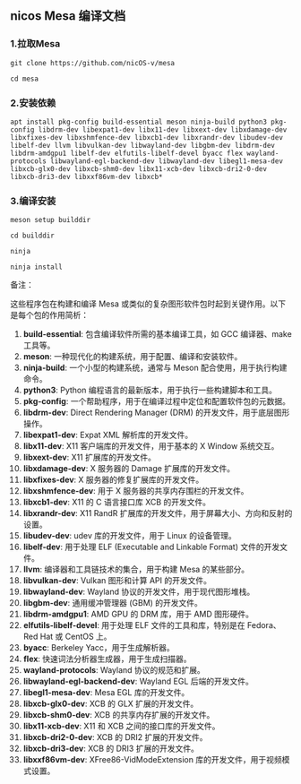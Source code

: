 ## nicos Mesa 编译文档



### 1.拉取Mesa



`git clone https://github.com/nicOS-v/mesa`

`cd mesa`



### 2.安装依赖



`apt install pkg-config build-essential meson ninja-build python3 pkg-config libdrm-dev libexpat1-dev libx11-dev libxext-dev libxdamage-dev libxfixes-dev libxshmfence-dev libxcb1-dev libxrandr-dev libudev-dev libelf-dev llvm libvulkan-dev libwayland-dev libgbm-dev libdrm-dev libdrm-amdgpu1 libelf-dev elfutils-libelf-devel byacc flex wayland-protocols libwayland-egl-backend-dev libwayland-dev libegl1-mesa-dev libxcb-glx0-dev libxcb-shm0-dev libx11-xcb-dev libxcb-dri2-0-dev libxcb-dri3-dev libxxf86vm-dev libxcb*`



### 3.编译安装

`meson setup builddir`

`cd builddir`

`ninja`

`ninja install`





备注：


这些程序包在构建和编译 Mesa 或类似的复杂图形软件包时起到关键作用。以下是每个包的作用简析：

1. **build-essential**: 包含编译软件所需的基本编译工具，如 GCC 编译器、make 工具等。
2. **meson**: 一种现代化的构建系统，用于配置、编译和安装软件。
3. **ninja-build**: 一个小型的构建系统，通常与 Meson 配合使用，用于执行构建命令。
4. **python3**: Python 编程语言的最新版本，用于执行一些构建脚本和工具。
5. **pkg-config**: 一个帮助程序，用于在编译过程中定位和配置软件包的元数据。
6. **libdrm-dev**: Direct Rendering Manager (DRM) 的开发文件，用于底层图形操作。
7. **libexpat1-dev**: Expat XML 解析库的开发文件。
8. **libx11-dev**: X11 客户端库的开发文件，用于基本的 X Window 系统交互。
9. **libxext-dev**: X11 扩展库的开发文件。
10. **libxdamage-dev**: X 服务器的 Damage 扩展库的开发文件。
11. **libxfixes-dev**: X 服务器的修复扩展库的开发文件。
12. **libxshmfence-dev**: 用于 X 服务器的共享内存围栏的开发文件。
13. **libxcb1-dev**: X11 的 C 语言接口库 XCB 的开发文件。
14. **libxrandr-dev**: X11 RandR 扩展库的开发文件，用于屏幕大小、方向和反射的设置。
15. **libudev-dev**: udev 库的开发文件，用于 Linux 的设备管理。
16. **libelf-dev**: 用于处理 ELF (Executable and Linkable Format) 文件的开发文件。
17. **llvm**: 编译器和工具链技术的集合，用于构建 Mesa 的某些部分。
18. **libvulkan-dev**: Vulkan 图形和计算 API 的开发文件。
19. **libwayland-dev**: Wayland 协议的开发文件，用于现代图形堆栈。
20. **libgbm-dev**: 通用缓冲管理器 (GBM) 的开发文件。
21. **libdrm-amdgpu1**: AMD GPU 的 DRM 库，用于 AMD 图形硬件。
22. **elfutils-libelf-devel**: 用于处理 ELF 文件的工具和库，特别是在 Fedora、Red Hat 或 CentOS 上。
23. **byacc**: Berkeley Yacc，用于生成解析器。
24. **flex**: 快速词法分析器生成器，用于生成扫描器。
25. **wayland-protocols**: Wayland 协议的规范和扩展。
26. **libwayland-egl-backend-dev**: Wayland EGL 后端的开发文件。
27. **libegl1-mesa-dev**: Mesa EGL 库的开发文件。
28. **libxcb-glx0-dev**: XCB 的 GLX 扩展的开发文件。
29. **libxcb-shm0-dev**: XCB 的共享内存扩展的开发文件。
30. **libx11-xcb-dev**: X11 和 XCB 之间的接口库的开发文件。
31. **libxcb-dri2-0-dev**: XCB 的 DRI2 扩展的开发文件。
32. **libxcb-dri3-dev**: XCB 的 DRI3 扩展的开发文件。
33. **libxxf86vm-dev**: XFree86-VidModeExtension 库的开发文件，用于视频模式设置。